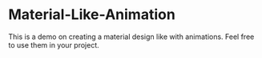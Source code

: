 # Material-Like-Animation

This is a demo on creating a material design like with animations.
Feel free to use them in your project.